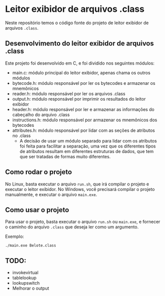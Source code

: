 # Leitor exibidor de arquivos .class

Neste repositório temos o código fonte do projeto de leitor exibidor de arquivos `.class`.

## Desenvolvimento do leitor exibidor de arquivos .class

Este projeto foi desenvolvido em C, e foi dividido nos seguintes módulos:

- main.c: módulo principal do leitor exibidor, apenas chama os outros módulos
- bytecode.h: módulo responsável por ler os bytecodes e armazenar os mnemônicos
- reader.h: módulo responsável por ler os arquivos .class
- output.h: módulo responsável por imprimir os resultados do leitor exibidor
- header.h: módulo responsável por ler e armazenar as informações do cabeçalho do arquivo .class
- instructions.h: módulo responsável por armazenar os mnemônicos dos bytecodes
- attributes.h: módulo responsável por lidar com as seções de atributos no .class
  - A decisão de usar um módulo separado para lidar com os atributos foi feita para facilitar a separação, uma vez que os diferentes tipos de atributos resultam em diferentes estruturas de dados, que tem que ser tratadas de formas muito diferentes.

## Como rodar o projeto

No Linux, basta executar o arquivo `run.sh`, que irá compilar o projeto e executar o leitor exibidor.
No Windows, você precisará compilar o projeto manualmente, e executar o arquivo `main.exe`.

## Como usar o projeto

Para usar o projeto, basta executar o arquivo `run.sh` ou `main.exe`, e fornecer o caminho do arquivo `.class` que deseja ler como um argumento.

Exemplo:

```
./main.exe Belote.class
```

## TODO:
 - invokevirtual
 - tablelookup
 - lookupswitch
 - Melhorar o output
